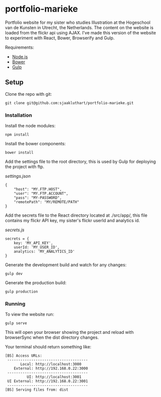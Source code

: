 # portfolio-marieke

Portfolio website for my sister who studies Illustration at the Hogeschool van de Kunsten in Utrecht, the Netherlands. The content on the website is loaded from the flickr api using AJAX. I've made this version of the website to experiment with React, Bower, Browserify and Gulp.

Requirements:
* [Node.js](https://nodejs.org/en/)
* [Bower](http://bower.io/)
* [Gulp](http://gulpjs.com/)

## Setup

Clone the repo with git:
```
git clone git@github.com:sjaakluthart/portfolio-marieke.git
```

### Installation

Install the node modules:
```
npm install
```

Install the bower components:
```
bower install
```

Add the settings file to the root directory, this is used by Gulp for deploying the project with ftp.

*settings.json*
```
{
    "host": "MY.FTP.HOST",
    "user": "MY.FTP.ACCOUNT",
    "pass": "MY-PASSWORD",
    "remotePath": "MY/REMOTE/PATH"
}
```

Add the secrets file to the React directory located at ./src/app/, this file contains my flickr API key, my sister's flickr userId and analytics id.

*secrets.js*
```
secrets = {
    key: 'MY_API_KEY',
    userId: 'MY_USER_ID',
    analytics: 'MY_ANALYTICS_ID'
}
```

Generate the development build and watch for any changes:
```
gulp dev
```

Generate the production build:
```
gulp production
```

### Running

To view the website run:
```
gulp serve
```
This will open your browser showing the project and reload with browserSync when the dist directory changes.

Your terminal should return something like:
```
[BS] Access URLs:
 -------------------------------------
       Local: http://localhost:3000
    External: http://192.168.0.22:3000
 -------------------------------------
          UI: http://localhost:3001
 UI External: http://192.168.0.22:3001
 -------------------------------------
[BS] Serving files from: dist
```
